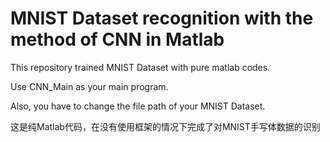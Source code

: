 # MNIST Dataset recognition with the method of CNN in Matlab
This repository trained MNIST Dataset with pure matlab codes.

Use CNN_Main as your main program. 

Also, you have to change the file path of your MNIST Dataset.

这是纯Matlab代码，在没有使用框架的情况下完成了对MNIST手写体数据的识别
